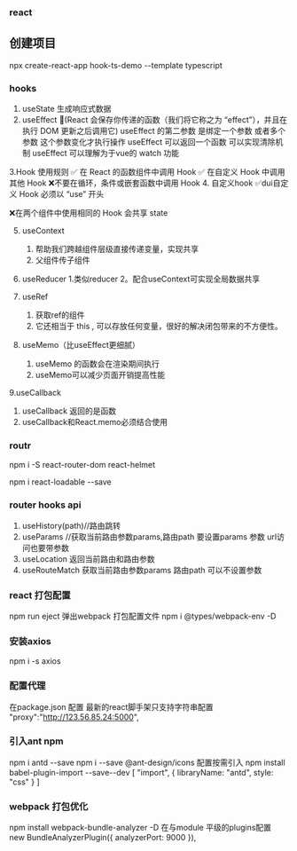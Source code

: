 ### react

## 创建项目

npx create-react-app hook-ts-demo --template typescript

### hooks

1. useState 生成响应式数据
2. useEffect (React 会保存你传递的函数（我们将它称之为 “effect”），并且在执行 DOM 更新之后调用它)
   useEffect 的第二参数 是绑定一个参数 或者多个参数 这个参数变化才执行操作
   useEffect 可以返回一个函数 可以实现清除机制
   useEffect 可以理解为于vue的 watch 功能

3.Hook 使用规则
✅ 在 React 的函数组件中调用 Hook
✅ 在自定义 Hook 中调用其他 Hook
❌不要在循环，条件或嵌套函数中调用 Hook
4. 自定义hook
   ✅dui自定义 Hook 必须以 “use” 开头

   ❌在两个组件中使用相同的 Hook 会共享 state

5. useContext
   1. 帮助我们跨越组件层级直接传递变量，实现共享
   2. 父组件传子组件

6. useReducer
  1.类似reducer
  2。配合useContext可实现全局数据共享

7. useRef
   1. 获取ref的组件
   2. 它还相当于 this , 可以存放任何变量，很好的解决闭包带来的不方便性。

8. useMemo（比useEffect更细腻）
   1. useMemo 的函数会在渲染期间执行
   2. useMemo可以减少页面开销提高性能

9.useCallback

  1. useCallback 返回的是函数
  2. useCallback和React.memo必须结合使用

### routr

npm i -S react-router-dom react-helmet
<!-- 配置路由懒加载 -->
npm i react-loadable --save

### router hooks api

1. useHistory(path)//路由跳转
2. useParams //获取当前路由参数params,路由path 要设置params 参数  url访问也要带参数
3. useLocation 返回当前路由和路由参数
4. useRouteMatch 获取当前路由参数params 路由path 可以不设置参数

### react 打包配置

npm run eject 弹出webpack 打包配置文件
npm i @types/webpack-env -D

### 安装axios

npm i -s axios

### 配置代理

在package.json 配置
最新的react脚手架只支持字符串配置
"proxy":"http://123.56.85.24:5000",

### 引入ant npm

npm i antd --save
npm i --save @ant-design/icons
配置按需引入
npm install babel-plugin-import --save--dev
[
                    "import",
                    { libraryName: "antd", style: "css" }
   ]

### webpack 打包优化

npm install webpack-bundle-analyzer -D
在与module 平级的plugins配置
 new BundleAnalyzerPlugin({ analyzerPort: 9000 }),

